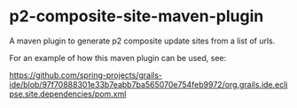 p2-composite-site-maven-plugin
==============================

A maven plugin to generate p2 composite update sites from a list of urls.

For an example of how this maven plugin can be used, see:

https://github.com/spring-projects/grails-ide/blob/97f70888301e33b7eabb7ba565070e754feb9972/org.grails.ide.eclipse.site.dependencies/pom.xml
